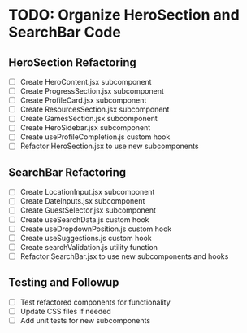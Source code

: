 # TODO: Organize HeroSection and SearchBar Code

## HeroSection Refactoring
- [ ] Create HeroContent.jsx subcomponent
- [ ] Create ProgressSection.jsx subcomponent
- [ ] Create ProfileCard.jsx subcomponent
- [ ] Create ResourcesSection.jsx subcomponent
- [ ] Create GamesSection.jsx subcomponent
- [ ] Create HeroSidebar.jsx subcomponent
- [ ] Create useProfileCompletion.js custom hook
- [ ] Refactor HeroSection.jsx to use new subcomponents

## SearchBar Refactoring
- [ ] Create LocationInput.jsx subcomponent
- [ ] Create DateInputs.jsx subcomponent
- [ ] Create GuestSelector.jsx subcomponent
- [ ] Create useSearchData.js custom hook
- [ ] Create useDropdownPosition.js custom hook
- [ ] Create useSuggestions.js custom hook
- [ ] Create searchValidation.js utility function
- [ ] Refactor SearchBar.jsx to use new subcomponents and hooks

## Testing and Followup
- [ ] Test refactored components for functionality
- [ ] Update CSS files if needed
- [ ] Add unit tests for new subcomponents
